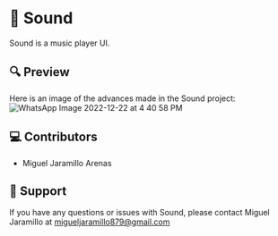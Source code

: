 # 🎵 Sound

Sound is a music player UI.

## 🔍 Preview

Here is an image of the advances made in the Sound project:
![WhatsApp Image 2022-12-22 at 4 40 58 PM](https://user-images.githubusercontent.com/85334763/209231013-7c77dde8-75ba-47ad-ab03-d9b82bd8fb27.jpeg)

## 💻 Contributors

- Miguel Jaramillo Arenas

## 📧 Support

If you have any questions or issues with Sound, please contact Miguel Jaramillo at migueljaramillo879@gmail.com
